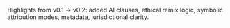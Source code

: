 Highlights from v0.1 → v0.2: added AI clauses, ethical remix logic, symbolic attribution modes, metadata, jurisdictional clarity.
